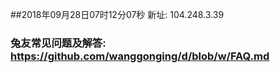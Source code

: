 ##2018年09月28日07时12分07秒 新址: 104.248.3.39
### 兔友常见问题及解答: https://github.com/wanggonging/d/blob/w/FAQ.md

